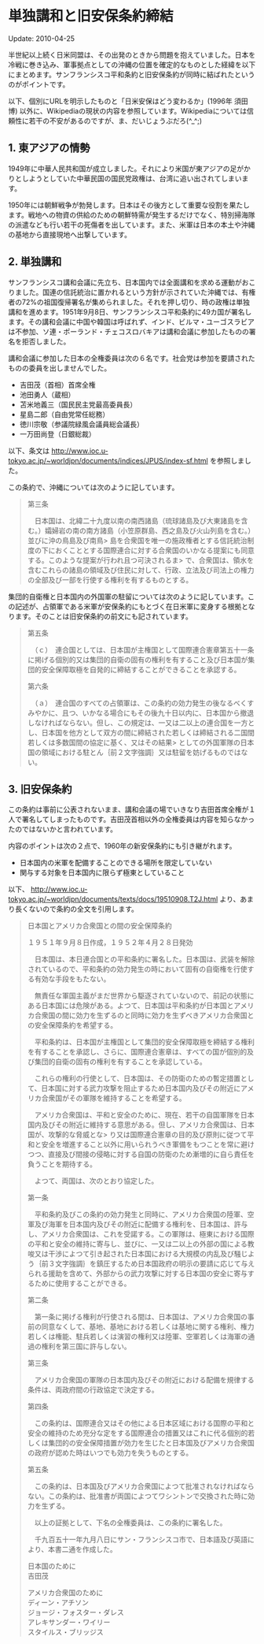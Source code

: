 # 単独講和と旧安保条約締結

Update: 2010-04-25

半世紀以上続く日米同盟は、その出発のときから問題を抱えていました。日本を冷戦に巻き込み、軍事拠点としての沖縄の位置を確定的なものとした経緯を以下にまとめます。サンフランシスコ平和条約と旧安保条約が同時に結ばれたというのがポイントです。

以下、個別にURLを明示したものと「日米安保はどう変わるか」(1996年 須田博) 以外に、Wikipediaの現状の内容を参照しています。Wikipediaについては信頼性に若干の不安があるのですが、ま、だいじょうぶだろ(^_^;)


## 1. 東アジアの情勢

1949年に中華人民共和国が成立しました。それにより米国が東アジアの足がかりとしようとしていた中華民国の国民党政権は、台湾に追い出されてしまいます。

1950年には朝鮮戦争が勃発します。日本はその後方として重要な役割を果たします。戦地への物資の供給のための朝鮮特需が発生するだけでなく、特別掃海隊の派遣なども行い若干の死傷者を出しています。また、米軍は日本の本土や沖縄の基地から直接現地へ出撃しています。


## 2. 単独講和

サンフランシスコ講和会議に先立ち、日本国内では全面講和を求める運動がおこりました。国連の信託統治に置かれるという方針が示されていた沖縄では、有権者の72%の祖国復帰署名が集められました。それを押し切り、時の政権は単独講和を進めます。1951年9月8日、サンフランシスコ平和条約に49カ国が署名します。その講和会議に中国や韓国は呼ばれず、インド、ビルマ・ユーゴスラビアは不参加、ソ連・ポーランド・チェコスロバキアは講和会議に参加したものの署名を拒否しました。

講和会議に参加した日本の全権委員は次の６名です。社会党は参加を要請されたものの委員を出しませんでした。

- 吉田茂（首相）首席全権
- 池田勇人（蔵相）
- 苫米地義三（国民民主党最高委員長）
- 星島二郎（自由党常任総務）
- 徳川宗敬（参議院緑風会議員総会議長）
- 一万田尚登（日銀総裁）

以下、条文は http://www.ioc.u-tokyo.ac.jp/~worldjpn/documents/indices/JPUS/index-sf.html を参照しました。

この条約で、沖縄については次のように記しています。
> 第三条
>
> 　日本国は、北緯二十九度以南の南西諸島（琉球諸島及び大東諸島を含む。）孀婦岩の南の南方諸島（小笠原群島、西之島及び火山列島を含む。）並びに沖の鳥島及び南鳥> 島を合衆国を唯一の施政権者とする信託統治制度の下におくこととする国際連合に対する合衆国のいかなる提案にも同意する。このような提案が行われ且つ可決されるま> で、合衆国は、領水を含むこれらの諸島の領域及び住民に対して、行政、立法及び司法上の権力の全部及び一部を行使する権利を有するものとする。

集団的自衛権と日本国内の外国軍の駐留については次のように記しています。この記述が、占領軍である米軍が安保条約にもとづく在日米軍に変身する根拠となります。そのことは旧安保条約の前文にも記されています。

> 第五条
>
> 　（ｃ）　連合国としては、日本国が主権国として国際連合憲章第五十一条に掲げる個別的又は集団的自衛の固有の権利を有すること及び日本国が集団的安全保障取極を自発的に締結することができることを承認する。
>
> 第六条
>
> 　（ａ）　連合国のすべての占領軍は、この条約の効力発生の後なるべくすみやかに、且つ、いかなる場合にもその後九十日以内に、日本国から撤退しなければならない。但し、この規定は、一又は二以上の連合国を一方とし、日本国を他方として双方の間に締結された若しくは締結される二国間若しくは多数国間の協定に基く、又はその結果> としての外国軍隊の日本国の領域における駐とん｛前２文字強調｝又は駐留を妨げるものではない。

## 3. 旧安保条約

この条約は事前に公表されないまま、講和会議の場でいきなり吉田首席全権が１人で署名してしまったものです。吉田茂首相以外の全権委員は内容を知らなかったのではないかと言われています。

内容のポイントは次の２点で、1960年の新安保条約にも引き継がれます。

- 日本国内の米軍を配備することのできる場所を限定していない
- 関与する対象を日本国内に限らず極東としていること

以下、 http://www.ioc.u-tokyo.ac.jp/~worldjpn/documents/texts/docs/19510908.T2J.html より、あまり長くないので条約の全文を引用します。

> 日本国とアメリカ合衆国との間の安全保障条約
>
> １９５１年９月８日作成，１９５２年４月２８日発効
>
> 　日本国は、本日連合国との平和条約に署名した。日本国は、武装を解除されているので、平和条約の効力発生の時において固有の自衛権を行使する有効な手段をもたない。
>
> 　無責任な軍国主義がまだ世界から駆逐されていないので、前記の状態にある日本国には危険がある。よつて、日本国は平和条約が日本国とアメリカ合衆国の間に効力を生ずるのと同時に効力を生ずべきアメリカ合衆国との安全保障条約を希望する。
>
> 　平和条約は、日本国が主権国として集団的安全保障取極を締結する権利を有することを承認し、さらに、国際連合憲章は、すべての国が個別的及び集団的自衛の固有の権利を有することを承認している。
>
> 　これらの権利の行使として、日本国は、その防衛のための暫定措置として、日本国に対する武力攻撃を阻止するため日本国内及びその附近にアメリカ合衆国がその軍隊を維持することを希望する。
>
> 　アメリカ合衆国は、平和と安全のために、現在、若干の自国軍隊を日本国内及びその附近に維持する意思がある。但し、アメリカ合衆国は、日本国が、攻撃的な脅威とな> り又は国際連合憲章の目的及び原則に従つて平和と安全を増進すること以外に用いられうべき軍備をもつことを常に避けつつ、直接及び間接の侵略に対する自国の防衛のため漸増的に自ら責任を負うことを期待する。
>
> 　よつて、両国は、次のとおり協定した。
>
> 第一条
>
> 　平和条約及びこの条約の効力発生と同時に、アメリカ合衆国の陸軍、空軍及び海軍を日本国内及びその附近に配備する権利を、日本国は、許与し、アメリカ合衆国は、これを受諾する。この軍隊は、極東における国際の平和と安全の維持に寄与し、並びに、一又は二以上の外部の国による教唆又は干渉によつて引き起された日本国における大規模の内乱及び騒じよう｛前３文字強調｝を鎮圧するため日本国政府の明示の要請に応じて与えられる援助を含めて、外部からの武力攻撃に対する日本国の安全に寄与するために使用することができる。
>
> 第二条
>
> 　第一条に掲げる権利が行使される間は、日本国は、アメリカ合衆国の事前の同意なくして、基地、基地における若しくは基地に関する権利、権力若しくは権能、駐兵若しくは演習の権利又は陸軍、空軍若しくは海軍の通過の権利を第三国に許与しない。
>
> 第三条
>
> 　アメリカ合衆国の軍隊の日本国内及びその附近における配備を規律する条件は、両政府間の行政協定で決定する。
>
> 第四条
>
> 　この条約は、国際連合又はその他による日本区域における国際の平和と安全の維持のため充分な定をする国際連合の措置又はこれに代る個別的若しくは集団的の安全保障措置が効力を生じたと日本国及びアメリカ合衆国の政府が認めた時はいつでも効力を失うものとする。
>
> 第五条
>
> 　この条約は、日本国及びアメリカ合衆国によつて批准されなければならない。この条約は、批准書が両国によつてワシントンで交換された時に効力を生ずる。
>
> 　以上の証拠として、下名の全権委員は、この条約に署名した。
>
> 　千九百五十一年九月八日にサン・フランシスコ市で、日本語及び英語により、本書二通を作成した。
>
> 日本国のために<br/>
> 吉田茂
>
> アメリカ合衆国のために<br/>
> ディーン・アチソン<br/>
> ジョージ・フォスター・ダレス<br/>
> アレキサンダー・ワイリー<br/>
> スタイルス・ブリッジス
